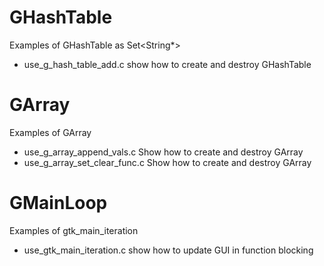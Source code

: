 # GHashTable
Examples of GHashTable as Set<String*>
 * use_g_hash_table_add.c show how to create and destroy GHashTable

# GArray
Examples of GArray
 * use_g_array_append_vals.c Show how to create and destroy GArray
 * use_g_array_set_clear_func.c Show how to create and destroy GArray

# GMainLoop
Examples of gtk_main_iteration
 * use_gtk_main_iteration.c show how to update GUI in function blocking


